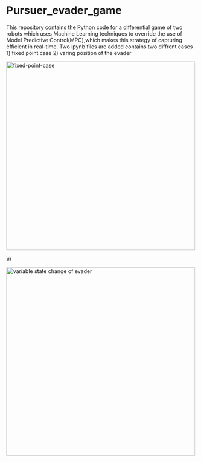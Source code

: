 # Pursuer_evader_game
This repository contains the Python code for a differential game of two robots which uses Machine Learning techniques to override the use of Model Predictive Control(MPC),which makes this strategy of capturing efficient in real-time. 
Two ipynb files are added contains two diffrent cases 1) fixed point case 2) varing position of the evader









<img width="500" alt="fixed-point-case" src="https://github.com/ANKITSINGH47/Pursuer_evader_game/assets/47277960/d5add790-08d8-461f-b038-9c92be17b125">



\n


<img width="500" alt="variable state change of evader" src="https://github.com/ANKITSINGH47/Pursuer_evader_game/assets/47277960/ab436837-a3c6-4a7a-a459-c10d82ffdd13">





